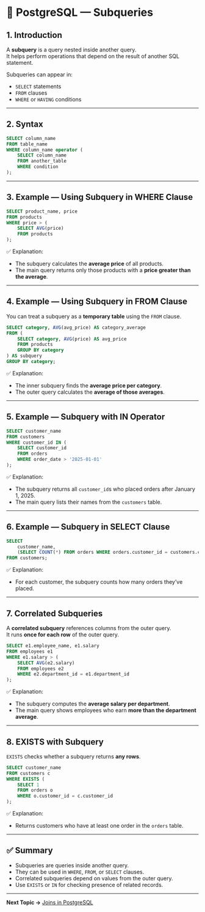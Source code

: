 

# 🧩 PostgreSQL — Subqueries

## 1. Introduction

A **subquery** is a query nested inside another query.  
It helps perform operations that depend on the result of another SQL statement.

Subqueries can appear in:
- `SELECT` statements  
- `FROM` clauses  
- `WHERE` or `HAVING` conditions

---

## 2. Syntax

```sql
SELECT column_name
FROM table_name
WHERE column_name operator (
    SELECT column_name
    FROM another_table
    WHERE condition
);
```

---

## 3. Example — Using Subquery in WHERE Clause

```sql
SELECT product_name, price
FROM products
WHERE price > (
    SELECT AVG(price)
    FROM products
);
```

✅ Explanation:
- The subquery calculates the **average price** of all products.
- The main query returns only those products with a **price greater than the average**.

---

## 4. Example — Using Subquery in FROM Clause

You can treat a subquery as a **temporary table** using the `FROM` clause.

```sql
SELECT category, AVG(avg_price) AS category_average
FROM (
    SELECT category, AVG(price) AS avg_price
    FROM products
    GROUP BY category
) AS subquery
GROUP BY category;
```

✅ Explanation:
- The inner subquery finds the **average price per category**.
- The outer query calculates the **average of those averages**.

---

## 5. Example — Subquery with IN Operator

```sql
SELECT customer_name
FROM customers
WHERE customer_id IN (
    SELECT customer_id
    FROM orders
    WHERE order_date > '2025-01-01'
);
```

✅ Explanation:
- The subquery returns all `customer_id`s who placed orders after January 1, 2025.
- The main query lists their names from the `customers` table.

---

## 6. Example — Subquery in SELECT Clause

```sql
SELECT
    customer_name,
    (SELECT COUNT(*) FROM orders WHERE orders.customer_id = customers.customer_id) AS total_orders
FROM customers;
```

✅ Explanation:
- For each customer, the subquery counts how many orders they’ve placed.

---

## 7. Correlated Subqueries

A **correlated subquery** references columns from the outer query.  
It runs **once for each row** of the outer query.

```sql
SELECT e1.employee_name, e1.salary
FROM employees e1
WHERE e1.salary > (
    SELECT AVG(e2.salary)
    FROM employees e2
    WHERE e2.department_id = e1.department_id
);
```

✅ Explanation:
- The subquery computes the **average salary per department**.
- The main query shows employees who earn **more than the department average**.

---

## 8. EXISTS with Subquery

`EXISTS` checks whether a subquery returns **any rows**.

```sql
SELECT customer_name
FROM customers c
WHERE EXISTS (
    SELECT 1
    FROM orders o
    WHERE o.customer_id = c.customer_id
);
```

✅ Explanation:
- Returns customers who have at least one order in the `orders` table.

---

## ✅ Summary

- Subqueries are queries inside another query.
- They can be used in `WHERE`, `FROM`, or `SELECT` clauses.
- Correlated subqueries depend on values from the outer query.
- Use `EXISTS` or `IN` for checking presence of related records.

---

**Next Topic →** [Joins in PostgreSQL](./Joins.md)
